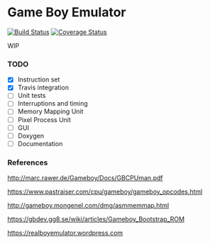 # Game Boy Emulator
[![Build Status](https://travis-ci.org/mapamarco/naive_gbe.svg?branch=master)](https://travis-ci.org/mapamarco/naive_gbe)
[![Coverage Status](https://coveralls.io/repos/github/mapamarco/naive_gbe/badge.svg?branch=master)](https://coveralls.io/github/mapamarco/naive_gbe?branch=master)

WIP

### TODO
- [x] Instruction set
- [x] Travis integration 
- [ ] Unit tests
- [ ] Interruptions and timing
- [ ] Memory Mapping Unit
- [ ] Pixel Process Unit
- [ ] GUI
- [ ] Doxygen
- [ ] Documentation

### References
http://marc.rawer.de/Gameboy/Docs/GBCPUman.pdf

https://www.pastraiser.com/cpu/gameboy/gameboy_opcodes.html

http://gameboy.mongenel.com/dmg/asmmemmap.html

https://gbdev.gg8.se/wiki/articles/Gameboy_Bootstrap_ROM

https://realboyemulator.wordpress.com
